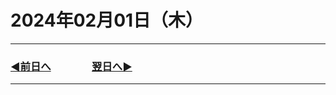 # 2024年02月01日（木）

---

### [◀️前日へ](https://github.com/yuasys/chatty-journal/blob/main/2024/01/2024-01-31.md)&emsp;&emsp;&emsp;&emsp;[翌日へ▶️](https://github.com/yuasys/chatty-journal/blob/main/2024/02/2024-02-02.md)

---
